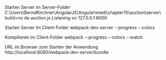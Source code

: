 Starten Server im Server-Folder  C:\Users\BerndKirchner\AngularJS\Angular\medi\chapter10\auction\server\build>no
de auction.js
Listening on 127.0.0.1:8000

Starten Server im Client-Folder
webpack-dev-server --progress --colors

Kompilieren im Client-Folder
webpack --progress --colors --watch

URL im Browser zum Starten der Anwendung
http://localhost:8080/webpack-dev-server/bundle
